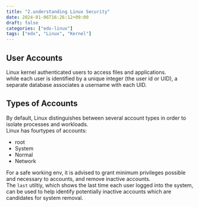 ```yaml
---
title: "2.understanding Linux Security"
date: 2024-01-06T16:26:12+09:00
draft: false
categories: ["edx-linux"]
tags: ["edx", "Linux", "Kernel"]
---
```


## User Accounts

Linux kernel authenticated users to access files and applications.    
while each user is identified by a unique integer (the user id or UID), a separate database associates a username with each UID.  

## Types of Accounts

By default, Linux distinguishes between several account types in order to isolate processes and workloads.  
Linux has fourtypes of accounts:

- root
- System
- Normal
- Network

For a safe working env, it is advised to grant minimum privileges possible and necessary to accounts, and remove inactive accounts.  
The `last` utiltiy, which shows the last time each user logged into the system, can be used to help identify potentially inactive accounts which are candidates for system removal.
